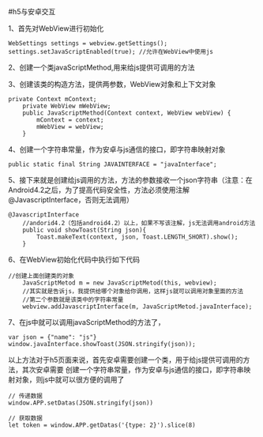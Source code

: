 #h5与安卓交互

1、首先对WebView进行初始化
```
WebSettings settings = webview.getSettings();
settings.setJavaScriptEnabled(true); //允许在WebView中使用js
```

2、创建一个类javaScriptMethod,用来给js提供可调用的方法

3、创建该类的构造方法，提供两参数，WebView对象和上下文对象
```
private Context mContext;
    private WebView mWebView;
    public JavaScriptMethod(Context context, WebView webView) {
        mContext = context;
        mWebView = webView;
    }
```

4、创建一个字符串常量，作为安卓与js通信的接口，即字符串映射对象
```
public static final String JAVAINTERFACE = "javaInterface";
```

5、接下来就是创建给js调用的方法，方法的参数接收一个json字符串（注意：在Android4.2之后，为了提高代码安全性，方法必须使用注解@JavascriptInterface，否则无法调用）
```
@JavascriptInterface
    //andorid4.2（包括android4.2）以上，如果不写该注解，js无法调用android方法
    public void showToast(String json){
        Toast.makeText(context, json, Toast.LENGTH_SHORT).show();
    }
```

6、在WebView初始化代码中执行如下代码
```
//创建上面创建类的对象
    JavaScriptMetod m = new JavaScriptMetod(this, webview);
    //其实就是告诉js，我提供给哪个对象给你调用，这样js就可以调用对象里面的方法
    //第二个参数就是该类中的字符串常量
    webview.addJavascriptInterface(m, JavaScriptMetod.javaInterface);
```

7、在js中就可以调用javaScriptMethod的方法了，
```
var json = {"name": "js"}
window.javaInterface.showToast(JSON.stringify(json));
```


以上方法对于h5页面来说，首先安卓需要创建一个类，用于给js提供可调用的方法，其次安卓需要
创建一个字符串常量，作为安卓与js通信的接口，即字符串映射对象，则js中就可以很方便的调用了

```
// 传递数据
window.APP.setDatas(JSON.stringify(json))
```

```
// 获取数据
let token = window.APP.getDatas('{type: 2}').slice(8)
```